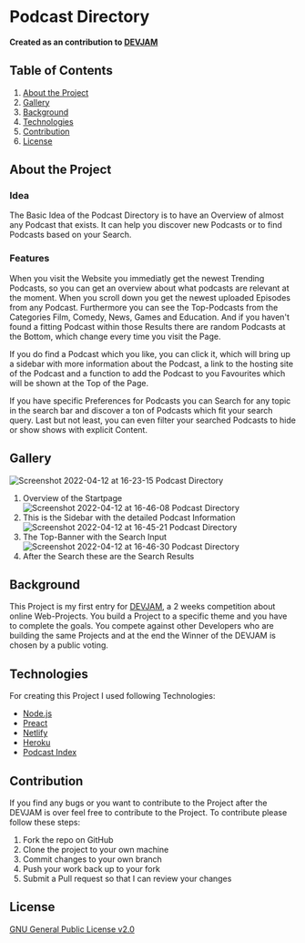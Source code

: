 # Podcast Directory

**Created as an contribution to [DEVJAM](https://www.devjam.org)**

## Table of Contents

1. [About the Project](#about-the-project)
2. [Gallery](#gallery)
3. [Background](#background)
4. [Technologies](#technologies)
5. [Contribution](#contribution)
6. [License](#license)

## About the Project

### Idea

The Basic Idea of the Podcast Directory is to have an Overview of almost any Podcast that exists. It can help you discover new Podcasts or to find Podcasts based on your Search.

### Features

When you visit the Website you immediatly get the newest Trending Podcasts, so you can get an overview about what podcasts are relevant at the moment.
When you scroll down you get the newest uploaded Episodes from any Podcast. Furthermore you can see the Top-Podcasts from the Categories Film, Comedy, News, Games and Education.
And if you haven't found a fitting Podcast within those Results there are random Podcasts at the Bottom, which change every time you visit the Page.

If you do find a Podcast which you like, you can click it, which will bring up a sidebar with more information about the Podcast, a link to the hosting site of the Podcast and a function to add the Podcast to you Favourites which will be shown at the Top of the Page.

If you have specific Preferences for Podcasts you can Search for any topic in the search bar and discover a ton of Podcasts which fit your search query. Last but not least, you can even filter your searched Podcasts to hide or show shows with explicit Content.

## Gallery

![Screenshot 2022-04-12 at 16-23-15 Podcast Directory](https://user-images.githubusercontent.com/82159233/162989127-e96e1be1-cdb2-4dbc-b78f-7c87d0b11475.png)
1. Overview of the Startpage
![Screenshot 2022-04-12 at 16-46-08 Podcast Directory](https://user-images.githubusercontent.com/82159233/162994840-6d88c6c6-5069-474d-9de1-435d13b05dd5.png)
2. This is the Sidebar with the detailed Podcast Information
![Screenshot 2022-04-12 at 16-45-21 Podcast Directory](https://user-images.githubusercontent.com/82159233/162989596-6162152a-8cc9-4012-8ec4-a823fa54a3d0.png)
3. The Top-Banner with the Search Input
![Screenshot 2022-04-12 at 16-46-30 Podcast Directory](https://user-images.githubusercontent.com/82159233/162989618-1510522b-9368-4340-8add-39f962fde633.png)
4. After the Search these are the Search Results

## Background

This Project is my first entry for [DEVJAM](https://www.devjam.org), a 2 weeks competition about online Web-Projects.
You build a Project to a specific theme and you have to complete the goals. You compete against other Developers who are building the same Projects and at the end the Winner of the DEVJAM is chosen by a public voting.

## Technologies

For creating this Project I used following Technologies:

- [Node.js](https://nodejs.org/en/)
- [Preact](https://preactjs.com/)
- [Netlify](https://www.netlify.com/)
- [Heroku](https://www.heroku.com)
- [Podcast Index](https://podcastindex.org/)

## Contribution

If you find any bugs or you want to contribute to the Project after the DEVJAM is over feel free to contribute to the Project.
To contribute please follow these steps:

1. Fork the repo on GitHub
2. Clone the project to your own machine
3. Commit changes to your own branch
4. Push your work back up to your fork
5. Submit a Pull request so that I can review your changes

## License

[GNU General Public License v2.0](https://github.com/LucaswithC/Podcast-Directory/blob/main/LICENSE)
